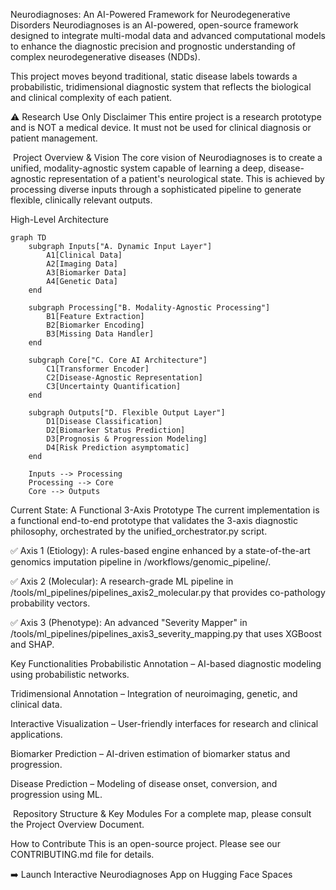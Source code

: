 
 Neurodiagnoses: An AI-Powered Framework for Neurodegenerative Disorders
Neurodiagnoses is an AI-powered, open-source framework designed to integrate multi-modal data and advanced computational models to enhance the diagnostic precision and prognostic understanding of complex neurodegenerative diseases (NDDs).

This project moves beyond traditional, static disease labels towards a probabilistic, tridimensional diagnostic system that reflects the biological and clinical complexity of each patient.

⚠️ Research Use Only Disclaimer
This entire project is a research prototype and is NOT a medical device. It must not be used for clinical diagnosis or patient management.

️ Project Overview & Vision
The core vision of Neurodiagnoses is to create a unified, modality-agnostic system capable of learning a deep, disease-agnostic representation of a patient's neurological state. This is achieved by processing diverse inputs through a sophisticated pipeline to generate flexible, clinically relevant outputs.

High-Level Architecture
```mermaid
graph TD
    subgraph Inputs["A. Dynamic Input Layer"]
        A1[Clinical Data] 
        A2[Imaging Data]
        A3[Biomarker Data]
        A4[Genetic Data]
    end

    subgraph Processing["B. Modality-Agnostic Processing"]
        B1[Feature Extraction]
        B2[Biomarker Encoding]
        B3[Missing Data Handler]
    end

    subgraph Core["C. Core AI Architecture"]
        C1[Transformer Encoder]
        C2[Disease-Agnostic Representation]
        C3[Uncertainty Quantification]
    end

    subgraph Outputs["D. Flexible Output Layer"]
        D1[Disease Classification]
        D2[Biomarker Status Prediction]
        D3[Prognosis & Progression Modeling]
        D4[Risk Prediction asymptomatic]
    end

    Inputs --> Processing
    Processing --> Core
    Core --> Outputs
```

 Current State: A Functional 3-Axis Prototype
The current implementation is a functional end-to-end prototype that validates the 3-axis diagnostic philosophy, orchestrated by the unified_orchestrator.py script.

✅ Axis 1 (Etiology): A rules-based engine enhanced by a state-of-the-art genomics imputation pipeline in /workflows/genomic_pipeline/.

✅ Axis 2 (Molecular): A research-grade ML pipeline in /tools/ml_pipelines/pipelines_axis2_molecular.py that provides co-pathology probability vectors.

✅ Axis 3 (Phenotype): An advanced "Severity Mapper" in /tools/ml_pipelines/pipelines_axis3_severity_mapping.py that uses XGBoost and SHAP.

 Key Functionalities
Probabilistic Annotation – AI-based diagnostic modeling using probabilistic networks.

Tridimensional Annotation – Integration of neuroimaging, genetic, and clinical data.

Interactive Visualization – User-friendly interfaces for research and clinical applications.

Biomarker Prediction – AI-driven estimation of biomarker status and progression.

Disease Prediction – Modeling of disease onset, conversion, and progression using ML.

️ Repository Structure & Key Modules
For a complete map, please consult the Project Overview Document.

 How to Contribute
This is an open-source project. Please see our CONTRIBUTING.md file for details.

➡️ Launch Interactive Neurodiagnoses App on Hugging Face Spaces
